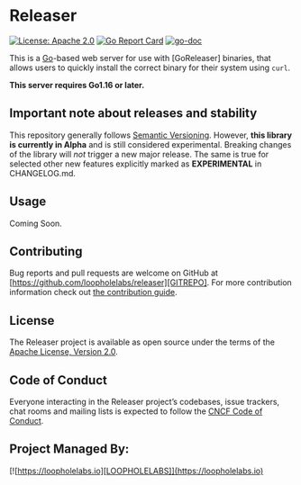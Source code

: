 # Releaser


[![License: Apache 2.0](https://img.shields.io/badge/License-Apache%202.0-brightgreen.svg)](https://www.apache.org/licenses/LICENSE-2.0)
[![Go Report Card](https://goreportcard.com/badge/github.com/loopholelabs/releaser)](https://goreportcard.com/report/github.com/loopholelabs/releaser)
[![go-doc](https://godoc.org/github.com/loopholelabs/releaser?status.svg)](https://godoc.org/github.com/loopholelabs/releaser)

This is a [Go](https://golang.org)-based web server for use with [GoReleaser] binaries, that allows users to quickly install the correct binary for their system using `curl`.

**This server requires Go1.16 or later.**

## Important note about releases and stability

This repository generally follows [Semantic
Versioning](https://semver.org/). However, **this library is currently in Alpha** and
is still considered experimental. Breaking changes of the library will _not_ trigger a 
new major release. The same is true for selected other new features explicitly marked as 
**EXPERIMENTAL** in CHANGELOG.md.

## Usage

Coming Soon.

## Contributing

Bug reports and pull requests are welcome on GitHub at [https://github.com/loopholelabs/releaser][GITREPO]. For more contribution information check out [the contribution guide](https://github.com/loopholelabs/releaser/blob/master/CONTRIBUTING.md).


## License

The Releaser project is available as open source under the terms of the [Apache License, Version 2.0](http://www.apache.org/licenses/LICENSE-2.0).

## Code of Conduct

Everyone interacting in the Releaser project’s codebases, issue trackers, chat rooms and mailing lists is expected to follow the [CNCF Code of Conduct](https://github.com/cncf/foundation/blob/master/code-of-conduct.md).


## Project Managed By:
[![https://loopholelabs.io][LOOPHOLELABS]](https://loopholelabs.io)

[GITREPO]: https://github.com/loopholelabs/releaser
[LOOPHOLELABS]: https://cdn.loopholelabs.io/loopholelabs/LoopholeLabsLogo.svg
